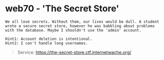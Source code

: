 # web70 - 'The Secret Store'
    We all love secrets. Without them, our lives would be dull. A student wrote a secure secret store, however he was babbling about problems with the database. Maybe I shouldn't use the 'admin' account. 

    Hint1: Account deletion is intentional. 
    Hint2: I can't handle long usernames.

> Service: https://the-secret-store.ctf.internetwache.org/

